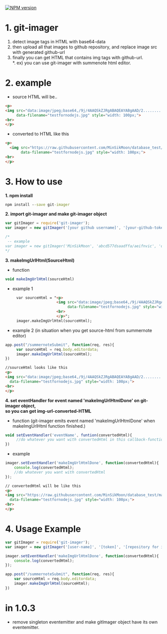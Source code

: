 [![NPM version](https://badge.fury.io/js/git-imager.svg)](http://badge.fury.io/js/git-imager)
# 1. git-imager 
1. detect image tags in HTML with base64-data 
2. then upload all that images to github repository, and replace image src with generated github-url
3. finally you can get HTML that contains img tags with github-url.  
*. ex) you can use git-imager with summenote html editor.
# 2. example 
- source HTML will be..
````HTML
<p>
<img src="data:image/jpeg;base64,/9j/4AAQSkZJRgABAQEAYABgAAD/2..........something long base64 data" 
     data-filename="testfornodejs.jpg" style="width: 100px;">
<br>
</p>
````
- converted to HTML like this 
````HTML
<p>
  <img src="https://raw.githubusercontent.com/MinSikMoon/database_test/master/15346903140862939134887091734.jpg" 
       data-filename="testfornodejs.jpg" style="width: 100px;">
<br>
</p>
````
# 3. How to use
__1. npm install__
````cmd
npm install --save git-imager
````

__2. import git-imager and make git-imager object__
````javascript
var gitImager = require('git-imager');
var imager = new gitImager('[your github username]', '[your-github-token]', '[repository where to save images]');
````
````javascript
/*
 -- example
var imager = new gitImager('MinSikMoon', 'abcd577dsaadffa/aeifnvic', 'database_test');
*/ 
````

__3. makeImgUrlHtml(SourceHtml)__
* function
````javascript
void makeImgUrlHtml(sourceHtml)
````
* example 1
````html
     var sourceHtml = "<p>
                       <img src="data:image/jpeg;base64,/9j/4AAQSkZJRgABAQEAYABgAAD/2..........something long base64 data" 
                            data-filename="testfornodejs.jpg" style="width: 100px;">
                       <br>
                       </p>";
     imager.makeImgUrlHtml(sourceHtml);
````
* example 2 (in situation when you get source-html from summernote editor)
````javascript
app.post("/summernoteSubmit", function(req, res){
     var sourceHtml = req.body.editordata;
     imager.makeImgUrlHtml(sourceHtml);
})     
````
````html
//sourceHtml looks like this
<p>
<img src="data:image/jpeg;base64,/9j/4AAQSkZJRgABAQEAYABgAAD/2..........something long base64 data" 
  data-filename="testfornodejs.jpg" style="width: 100px;">
<br>
</p>
````

__4. set eventHandler for event named 'makeImgUrlHtmlDone' on git-imager object,__</br>
   __so you can get img-url-converted-HTML__
* function (git-imager emits event named 'makeImgUrlHtmlDone' when makeImgUrlHtml function finished.)
````javascript
void setEventHandler('eventName', funtion(convertedHtml){
     //do whatever you want with convertedHtml in this callback-function.
})
````
* example
````javascript
imager.setEventHandler('makeImgUrlHtmlDone', function(convertedHtml){
    console.log(convertedHtml);
    //do whatever you want with convertedHtml
});
````
````html
// convertedHtml will be like this
<p>
<img src="https://raw.githubusercontent.com/MinSikMoon/database_test/master/15346903140862939134887091734.jpg" 
  data-filename="testfornodejs.jpg" style="width: 100px;">
<br>
</p>
````

# 4. Usage Example
````javascript
var gitImager = require('git-imager');
var imager = new gitImager('[user-name]', '[token]', '[repository for image]');

imager.setEventHandler('makeImgUrlHtmlDone', function(convertedHtml){
    console.log(convertedHtml);
});

app.post("/summernoteSubmit", function(req, res){
    var sourceHtml = req.body.editordata;
    imager.makeImgUrlHtml(sourceHtml);
})
````

# in 1.0.3
* remove singleton eventemitter and make gitImager object have its own eventemitter.
